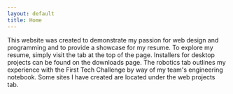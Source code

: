 ```yaml
---
layout: default
title: Home
---
```


This website was created to demonstrate my passion for web design and programming and to provide a showcase for my resume. To explore my resume, simply visit the tab at the top of the page. Installers for desktop projects can be found on the downloads page. The robotics tab outlines my experience with the First Tech Challenge by way of my team's engineering notebook. Some sites I have created are located under the web projects tab.
